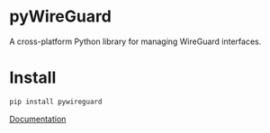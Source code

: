 # pyWireGuard

A cross-platform Python library for managing WireGuard interfaces.

# Install

```bash
pip install pywireguard
```

[Documentation](https://pywireguard.readthedocs.io/en/latest/)